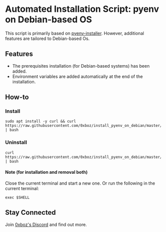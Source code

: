 # Automated Installation Script: pyenv on Debian-based OS

This script is primarily based on [pyenv-installer](https://github.com/pyenv/pyenv-installer). However,
additional features are tailored to Debian-based Os.  

## Features

* The prerequisites installation (for Debian-based systems) has been added.  
* Environment variables are added automatically at the end of the installation.

## How-to

### Install

```shell
sudo apt install -y curl && curl https://raw.githubusercontent.com/0xboz/install_pyenv_on_debian/master/install.sh | bash
```

### Uninstall

```shell
curl https://raw.githubusercontent.com/0xboz/install_pyenv_on_debian/master/uninstall.sh | bash
```

#### Note (for installation and removal both)

Close the current terminal and start a new one. Or run the following in the current terminal:

```shell
exec $SHELL
```

## Stay Connected

Join [0xboz's Discord](https://discord.gg/JHt7UQu) and find out more.
